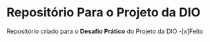 # Repositório Para o Projeto da DIO
Repositório criado para o **Desafio Prático** do Projeto da DIO
-[x]Feito
